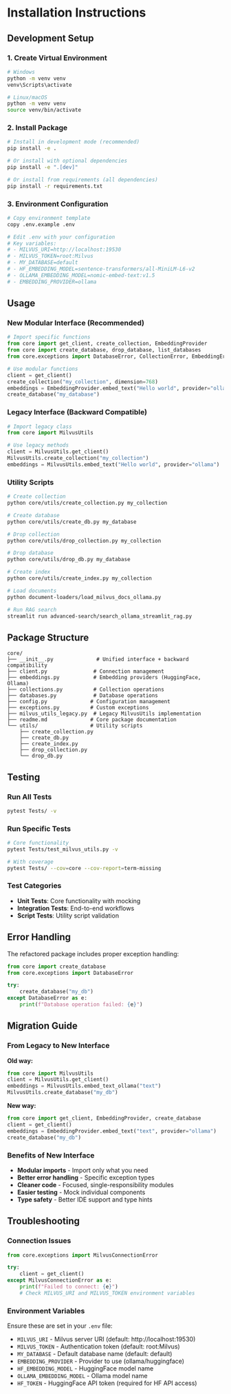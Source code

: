 # Installation Instructions

## Development Setup

### 1. Create Virtual Environment
```bash
# Windows
python -m venv venv
venv\Scripts\activate

# Linux/macOS
python -m venv venv
source venv/bin/activate
```

### 2. Install Package
```bash
# Install in development mode (recommended)
pip install -e .

# Or install with optional dependencies
pip install -e ".[dev]"

# Or install from requirements (all dependencies)
pip install -r requirements.txt
```

### 3. Environment Configuration
```bash
# Copy environment template
copy .env.example .env

# Edit .env with your configuration
# Key variables:
# - MILVUS_URI=http://localhost:19530
# - MILVUS_TOKEN=root:Milvus
# - MY_DATABASE=default
# - HF_EMBEDDING_MODEL=sentence-transformers/all-MiniLM-L6-v2
# - OLLAMA_EMBEDDING_MODEL=nomic-embed-text:v1.5
# - EMBEDDING_PROVIDER=ollama
```

## Usage

### New Modular Interface (Recommended)
```python
# Import specific functions
from core import get_client, create_collection, EmbeddingProvider
from core import create_database, drop_database, list_databases
from core.exceptions import DatabaseError, CollectionError, EmbeddingError

# Use modular functions
client = get_client()
create_collection("my_collection", dimension=768)
embeddings = EmbeddingProvider.embed_text("Hello world", provider="ollama")
create_database("my_database")
```

### Legacy Interface (Backward Compatible)
```python
# Import legacy class
from core import MilvusUtils

# Use legacy methods
client = MilvusUtils.get_client()
MilvusUtils.create_collection("my_collection")
embeddings = MilvusUtils.embed_text("Hello world", provider="ollama")
```

### Utility Scripts
```bash
# Create collection
python core/utils/create_collection.py my_collection

# Create database
python core/utils/create_db.py my_database

# Drop collection
python core/utils/drop_collection.py my_collection

# Drop database
python core/utils/drop_db.py my_database

# Create index
python core/utils/create_index.py my_collection

# Load documents
python document-loaders/load_milvus_docs_ollama.py

# Run RAG search
streamlit run advanced-search/search_ollama_streamlit_rag.py
```

## Package Structure

```
core/
├── __init__.py              # Unified interface + backward compatibility
├── client.py               # Connection management
├── embeddings.py           # Embedding providers (HuggingFace, Ollama)
├── collections.py          # Collection operations
├── databases.py            # Database operations
├── config.py              # Configuration management
├── exceptions.py          # Custom exceptions
├── milvus_utils_legacy.py  # Legacy MilvusUtils implementation
├── readme.md              # Core package documentation
└── utils/                 # Utility scripts
    ├── create_collection.py
    ├── create_db.py
    ├── create_index.py
    ├── drop_collection.py
    └── drop_db.py
```

## Testing

### Run All Tests
```bash
pytest Tests/ -v
```

### Run Specific Tests
```bash
# Core functionality
pytest Tests/test_milvus_utils.py -v

# With coverage
pytest Tests/ --cov=core --cov-report=term-missing
```

### Test Categories
- **Unit Tests**: Core functionality with mocking
- **Integration Tests**: End-to-end workflows
- **Script Tests**: Utility script validation

## Error Handling

The refactored package includes proper exception handling:

```python
from core import create_database
from core.exceptions import DatabaseError

try:
    create_database("my_db")
except DatabaseError as e:
    print(f"Database operation failed: {e}")
```

## Migration Guide

### From Legacy to New Interface

**Old way:**
```python
from core import MilvusUtils
client = MilvusUtils.get_client()
embeddings = MilvusUtils.embed_text_ollama("text")
MilvusUtils.create_database("my_db")
```

**New way:**
```python
from core import get_client, EmbeddingProvider, create_database
client = get_client()
embeddings = EmbeddingProvider.embed_text("text", provider="ollama")
create_database("my_db")
```

### Benefits of New Interface
- **Modular imports** - Import only what you need
- **Better error handling** - Specific exception types
- **Cleaner code** - Focused, single-responsibility modules
- **Easier testing** - Mock individual components
- **Type safety** - Better IDE support and type hints

## Troubleshooting

### Connection Issues
```python
from core.exceptions import MilvusConnectionError

try:
    client = get_client()
except MilvusConnectionError as e:
    print(f"Failed to connect: {e}")
    # Check MILVUS_URI and MILVUS_TOKEN environment variables
```

### Environment Variables
Ensure these are set in your `.env` file:
- `MILVUS_URI` - Milvus server URI (default: http://localhost:19530)
- `MILVUS_TOKEN` - Authentication token (default: root:Milvus)
- `MY_DATABASE` - Default database name (default: default)
- `EMBEDDING_PROVIDER` - Provider to use (ollama/huggingface)
- `HF_EMBEDDING_MODEL` - HuggingFace model name
- `OLLAMA_EMBEDDING_MODEL` - Ollama model name
- `HF_TOKEN` - HuggingFace API token (required for HF API access)